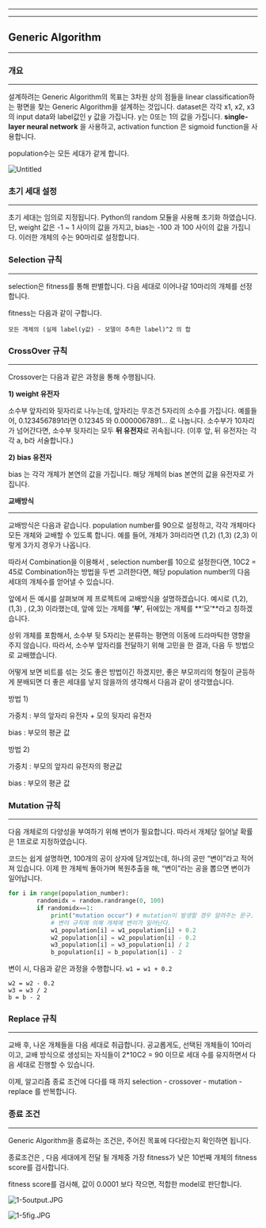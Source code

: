 ------

------

## Generic Algorithm

------

### 개요

------

설계하려는 Generic Algorithm의 목표는 3차원 상의 점들을 linear classification하는 평면을 찾는 Generic Algorithm을 설계하는 것입니다. dataset은 각각 x1, x2, x3의 input data와 label값인 y 값을 가집니다. y는 0또는 1의 값을 가집니다. **single-layer neural network** 을 사용하고, activation function 은 sigmoid function을 사용합니다.

population수는 모든 세대가 같게 합니다.

![Untitled](https://s3-us-west-2.amazonaws.com/secure.notion-static.com/49d8e121-b2e8-4f9e-897a-daf759f55dad/Untitled.png)

### 초기 세대 설정

------

초기 세대는 임의로 지정됩니다. Python의 random 모듈을 사용해 초기화 하였습니다.  단, weight 값은 -1 ~ 1 사이의 값을 가지고, bias는 -100 과 100 사이의 값을 가집니다. 이러한 개체의 수는 90마리로 설정합니다.

### Selection 규칙

------

selection은 fitness를 통해 판별합니다. 다음 세대로 이어나갈 10마리의 개체를 선정합니다.

fitness는 다음과 같이 구합니다.

```
모든 개체의 (실제 label(y값) - 모델이 추측한 label)^2 의 합
```

### CrossOver 규칙

------

Crossover는 다음과 같은 과정을 통해 수행됩니다.

**1) weight 유전자**

소수부 앞자리와 뒷자리로 나누는데, 앞자리는 무조건 5자리의 소수를 가집니다. 예를들어, 0.1234567891라면 0.12345 와 0.0000067891... 로 나눕니다. 소수부가 10자리가 넘어간다면, 소수부 뒷자리는 모두 **뒤 유전자**로 귀속됩니다. (이후 앞, 뒤 유전자는 각각 a, b라 서술합니다.)

**2) bias 유전자**

bias 는 각각 개체가 본연의 값을 가집니다. 해당 개체의 bias 본연의 값을 유전자로 가집니다.

**교배방식**

------

교배방식은 다음과 같습니다. population number를 90으로 설정하고, 각각 개체마다 모든 개체와 교배할 수 있도록 합니다. 예를 들어, 개체가 3마리라면 (1,2) (1,3) (2,3) 이렇게 3가지 경우가 나옵니다.

따라서 Combination을 이용해서 , selection number를 10으로 설정한다면, 10C2 = 45로 Combination하는 방법을 두번 고려한다면, 해당 population number의 다음 세대의 개체수를 얻어낼 수 있습니다.

앞에서 든 예시를 살펴보며 제 프로젝트에 교배방식을 설명하겠습니다. 예시로 (1,2), (1,3) , (2,3) 이라했는데, 앞에 있는 개체를 **‘부’**, 뒤에있는 개체를 **‘모’**라고 칭하겠습니다.

상위 개체를 포함해서, 소수부 뒷 5자리는 분류하는 평면의 이동에 드라마틱한 영향을 주지 않습니다. 따라서, 소수부 앞자리를 전달하기 위해 고민을 한 결과, 다음 두 방법으로 교배했습니다.

어떻게 보면 비트를 섞는 것도 좋은 방법이긴 하겠지만, 좋은 부모끼리의 형질이 균등하게 분배되면 더 좋은 세대를 낳지 않을까의 생각해서 다음과 같이 생각했습니다.

방법 1)

가중치 : 부의 앞자리 유전자 + 모의 뒷자리 유전자

bias : 부모의 평균 값

방법 2)

가중치 : 부모의 앞자리 유전자의 평균값

bias : 부모의 평균 값

### Mutation 규칙

------

다음 개체로의 다양성을 부여하기 위해 변이가 필요합니다. 따라서 개체당 일어날 확률은 1프로로 지정하였습니다.

코드는 쉽게 설명하면, 100개의 공이 상자에 담겨있는데, 하나의 공만 “변이”라고 적어져 있습니다. 이제 한 개체씩 돌아가며 복원추출을 해, “변이”라는 공을 뽑으면 변이가 일어납니다.

```python
for i in range(population_number):
        randomidx = random.randrange(0, 100)
        if randomidx==1:
            print("mutation occur") # mutation이 발생할 경우 알려주는 문구.
            # 변이 규칙에 의해 개체에 변이가 일어난다.
            w1_population[i] = w1_population[i] + 0.2
            w2_population[i] = w2_population[i] - 0.2
            w3_population[i] = w3_population[i] / 2
            b_population[i] = b_population[i] - 2
```

변이 시, 다음과 같은 과정을 수행합니다. `w1 = w1 + 0.2`

```
w2 = w2 - 0.2
w3 = w3 / 2
b = b - 2
```

### Replace 규칙

------

교배 후, 나온 개체들을 다음 세대로 취급합니다. 공교롭게도, 선택된 개체들이 10마리 이고, 교배 방식으로 생성되는 자식들이 2*10C2 = 90 이므로 세대 수를 유지하면서 다음 세대로 진행할 수 있습니다.

이제, 알고리즘 종료 조건에 다다를 때 까지 selection - crossover - mutation - replace 를 반복합니다.

### 종료 조건

------

Generic Algorithm을 종료하는 조건은, 주어진 목표에 다다랐는지 확인하면 됩니다.

종료조건은 , 다음 세대에게 전달 될 개체중 가장 fitness가 낮은 10번째 개체의 fitness score를 검사합니다.

fitness score를 검사해, 값이 0.0001 보다 작으면, 적합한 model로 판단합니다.

![1-5output.JPG](https://s3-us-west-2.amazonaws.com/secure.notion-static.com/e78cf024-d13e-46be-819a-c12e570d713f/1-5output.jpg)

![1-5fig.JPG](https://s3-us-west-2.amazonaws.com/secure.notion-static.com/aa138778-aa17-4929-bd54-879de5c5c460/1-5fig.jpg)